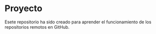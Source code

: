 # Proyecto
Esete repositorio ha sido creado para aprender el funcionamiento de los repositorios remotos en GitHub.

